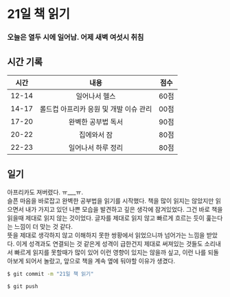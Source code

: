 # 21일 책 읽기

### 오늘은 열두 시에 일어남. 어제 새벽 여섯시 취침

## 시간 기록 

|시간|내용|점수|
|:-:|:-:|:-:|
|12-14|일어나서 헬스|60점|
|14-17|롤드컵 아프리카 응원 및 개발 이슈 관리|00점|
|17-20|완벽한 공부법 독서|90점|
|20-22|집에와서 잠|80점|
|22-23|일어나서 하루 정리|80점|

## 일기
아프리카도 져버렸다. ㅠ___ㅠ.  
슬픈 마음을 바로잡고 완벽한 공부법을 읽기를 시작했다. 책을 많이 읽지는 않았지만 읽으면서 내가 가지고 있던 나쁜 모습을 발견하고 깊은 생각에 잠겨있었다. 그건 바로 책을 읽을때 제대로 읽지 않는 것이었다. 글자를 제대로 읽지 않고 빠르게 흐르는 듯이 훑는다는 느낌이 더 맞는 것 같다.  
뜻을 제대로 생각하지 않고 이해하지 못한 쌍황에서 읽었으니까 넘어가는 느낌을 받았다. 이게 성격과도 연결되는 것 같은게 성격이 급한건지 제대로 써져있는 것들도 소리내서 빠르게 읽지를 못할때가 많이 있어 이런 영향이 있지는 않을까 싶고, 이런 나를 되돌아보게 되어서 놀랐고, 앞으로 책을 계속 옆에 둬야할 이유가 생겼다.

```bash
$ git commit -m "21일 책 읽기"

$ git push
```
